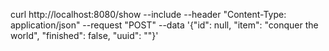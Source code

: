 curl http://localhost:8080/show \--include \--header "Content-Type: application/json" \--request "POST" \--data '{"id": null, "item": "conquer the world", "finished": false, "uuid": ""}'
